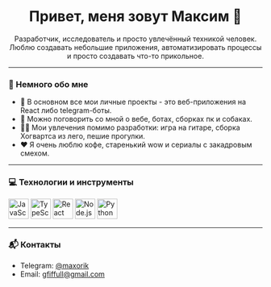 <h1 align="center">Привет, меня зовут Максим 👋</h1>

<p align="center">
  Разработчик, исследователь и просто увлечённый техникой человек.  
  Люблю создавать небольшие приложения, автоматизировать процессы и просто создавать что-то прикольное.
</p>

---

### 🧠 Немного обо мне

- 🌱 В основном все мои личные проекты - это веб-приложения на React либо telegram-боты.
- 💬 Можно поговорить со мной о вебе, ботах, сборках пк и собаках.
- 🧙🏻️ Мои увлечения помимо разработки: игра на гитаре, сборка Хогвартса из лего, пешие прогулки. 
- ❤️ Я очень люблю кофе, старенький wow и сериалы с закадровым смехом.
---

### 💻 Технологии и инструменты

<p>
  <img src="https://cdn.jsdelivr.net/gh/devicons/devicon/icons/javascript/javascript-original.svg" width="40" alt="JavaScript"/>
  <img src="https://cdn.jsdelivr.net/gh/devicons/devicon/icons/typescript/typescript-original.svg" width="40" alt="TypeScript"/>
  <img src="https://cdn.jsdelivr.net/gh/devicons/devicon/icons/react/react-original.svg" width="40" alt="React"/>
  <img src="https://cdn.jsdelivr.net/gh/devicons/devicon/icons/nodejs/nodejs-original.svg" width="40" alt="Node.js"/>
  <img src="https://cdn.jsdelivr.net/gh/devicons/devicon/icons/python/python-original.svg" width="40" alt="Python"/>
</p>

---

### 📬 Контакты

- Telegram: [@maxorik](https://t.me/maxorik)
- Email: [gfiffull@gmail.com](mailto:gfifful@gmail.com)

